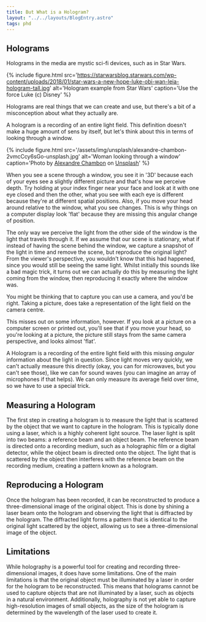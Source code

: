 ```yaml
---
title: But What is a Hologram?
layout: "../../layouts/BlogEntry.astro"
tags: phd
---
```


## Holograms

Holograms in the media are mystic sci-fi devices, such as in Star Wars.

{% include figure.html src='https://starwarsblog.starwars.com/wp-content/uploads/2018/01/star-wars-a-new-hope-luke-obi-wan-leia-hologram-tall.jpg' alt='Hologram example from Star Wars' caption='Use the force Luke (c) Disney' %}

Holograms are real things that we can create and use, but there's a bit of a misconception about what they actually are.

A hologram is a recording of an entire light field.
This definition doesn't make a huge amount of sens by itself, but let's think about this in terms of looking through a window.

{% include figure.html src='/assets/img/unsplash/alexandre-chambon-2vmcCcy6sGo-unsplash.jpg' alt='Woman looking through a window' caption='Photo by <a href="https://unsplash.com/@goodspleen">Alexandre Chambon</a> on <a href="https://unsplash.com">Unsplash</a>' %}

When you see a scene through a window, you see it in '3D' because each of your eyes see a slightly different picture and that's how we perceive depth.
Try holding at your index finger near your face and look at it with one eye closed and then the other, what you see with each eye is different because they're at different spatial positions.
Also, if you move your head around relative to the window, what you see changes.
This is why things on a computer display look 'flat' because they are missing this angular change of position.

The only way we perceive the light from the other side of the window is the light that travels through it.
If we assume that our scene is stationary, what if instead of having the scene behind the window, we capture a snapshot of the light in time and remove the scene, but reproduce the original light?
From the viewer's perspective, you wouldn't know that this had happened, since you would still be seeing the same light.
Whilst initially this sounds like a bad magic trick, it turns out we can actually do this by measuring the light coming from the window, then reproducing it exactly where the window was.

You might be thinking that to capture you can use a camera, and you'd be right.
Taking a picture, does take a representation of the light field on the camera centre.

This misses out on some information, however.
If you look at a picture on a computer screen or printed out, you'll see that if you move your head, so you're looking at a picture, the picture still stays from the same camera perspective, and looks almost 'flat'.

A Hologram is a recording of the entire light field with this missing _angular_ information about the light in question.
Since light moves very quickly, we can't actually measure this directly (okay, you can for microwaves, but you can't see those), like we can for sound waves (you can imagine an array of microphones if that helps).
We can only measure its average field over time, so we have to use a special trick.

## Measuring a Hologram

The first step in creating a hologram is to measure the light that is scattered by the object that we want to capture in the hologram. This is typically done using a laser, which is a highly coherent light source. The laser light is split into two beams: a reference beam and an object beam. The reference beam is directed onto a recording medium, such as a holographic film or a digital detector, while the object beam is directed onto the object. The light that is scattered by the object then interferes with the reference beam on the recording medium, creating a pattern known as a hologram.

## Reproducing a Hologram

Once the hologram has been recorded, it can be reconstructed to produce a three-dimensional image of the original object. This is done by shining a laser beam onto the hologram and observing the light that is diffracted by the hologram. The diffracted light forms a pattern that is identical to the original light scattered by the object, allowing us to see a three-dimensional image of the object.

## Limitations

While holography is a powerful tool for creating and recording three-dimensional images, it does have some limitations. One of the main limitations is that the original object must be illuminated by a laser in order for the hologram to be reconstructed. This means that holograms cannot be used to capture objects that are not illuminated by a laser, such as objects in a natural environment. Additionally, holography is not yet able to capture high-resolution images of small objects, as the size of the hologram is determined by the wavelength of the laser used to create it.
